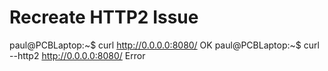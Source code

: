 # Recreate HTTP2 Issue

paul@PCBLaptop:~$ curl http://0.0.0.0:8080/
OK
paul@PCBLaptop:~$ curl --http2 http://0.0.0.0:8080/
Error
